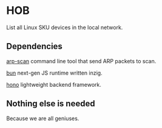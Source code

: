 # HOB

List all Linux SKU devices in the local network.

## Dependencies

[arp-scan](https://github.com/royhills/arp-scan) command line tool that send ARP packets to scan.

[bun](https://bun.sh/) next-gen JS runtime written inzig.

[hono](https://hono.dev/) lightweight backend framework.

## Nothing else is needed

Because we are all geniuses.
